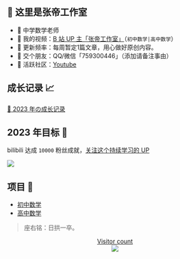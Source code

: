 ## 👋 这里是张帝工作室

- :apple: 中学数学老师
- :cookie: 我的视频：[B 站 UP 主「张帝工作室」](https://space.bilibili.com/11160758/)（`初中数学|高中数学`）
- :strawberry: 更新频率：每周暂定1篇文章，用心做好原创内容。
- :tangerine: 交个朋友：QQ/微信「759300446」（添加请备注事由）
- :watermelon: 活跃社区：[Youtube](https://www.youtube.com/channel/UCjzTFhv2rbGA4PzijWwKC6w?sub_confirmation=1)

## 成长记录 :chart_with_upwards_trend:

[:rocket: 2023 年の成长记录](https://github.com/users/zhangdistudio/projects/1)
## 2023 年目标 :dart:

bilibili 达成 `10000` 粉丝成就，[关注这个持续学习的 UP](https://space.bilibili.com/11160758/)

<a href="https://space.bilibili.com/11160758"><img src="https://img.shields.io/badge/dynamic/json?labelColor=FE7398&logo=bilibili&logoColor=white&label=bilibili%20fans&color=00aeec&query=%24.data.totalSubs&url=https%3A%2F%2Fapi.spencerwoo.com%2Fsubstats%2F%3Fsource%3Dbilibili%26queryKey%3D11160758" /></a>
<!--
图标设计: https://shields.io/
-->

## 项目 :tada:

- [初中数学](https://github.com/ZhangDiStudio/ChuZhongShuXue)
- [高中数学](https://github.com/ZhangDiStudio/GaoZhongShuXue)

> 座右铭：日拱一卒。

<a href="https://alili.tech"><p align="center"> Visitor count<br> <img src="https://profile-counter.glitch.me/zhangdistudio/count.svg" /></a>
<!--
- 🔭 I’m currently working on ...
- 🌱 I’m currently learning ...
- 👯 I’m looking to collaborate on ...
- 🤔 I’m looking for help with ...
- 💬 Ask me about ...
- 📫 How to reach me: ...
- 😄 Pronouns: ...
- ⚡ Fun fact: ...
-->
